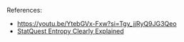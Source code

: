 References: 
- https://youtu.be/YtebGVx-Fxw?si=Tgy_jjRyQ9JG3Qeo
- [StatQuest Entropy Clearly Explained](https://www.youtube.com/watch?v=YtebGVx-Fxw&t=1s)